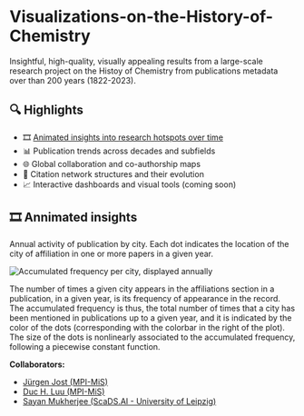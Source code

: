 # Visualizations-on-the-History-of-Chemistry
 Insightful, high-quality, visually appealing results from a large-scale research project on the Histoy of Chemistry from publications metadata over than 200 years (1822-2023).


## 🔍 Highlights

- 🎞️ [Animated insights into research hotspots over time](#annimated-insights)
- 📊 Publication trends across decades and subfields  
- 🌐 Global collaboration and co-authorship maps  
- 🔁 Citation network structures and their evolution  
- 📈 Interactive dashboards and visual tools (coming soon)

## 🎞️ Annimated insights 
Annual activity of publication by city. Each dot indicates the location of the city of affiliation in one or more papers in a given year. 

![Accumulated frequency per city, displayed annually](assets/maps-acc-maps_acc_freq_improved-200dpi_1413x524-2fps.gif)

The number of times a given city appears in the affiliations section in a publication, in a given year, is its frequency of appearance in the record. The accumulated frequency is thus, the total number of times that a city has been mentioned in publications up to a given year, and it is indicated by the color of the dots (corresponding with the colorbar in the right of the plot). The size of the dots is nonlinearly associated to the accumulated frequency, following a piecewise constant function.




 **Collaborators:** 
  - [Jürgen Jost (MPI-MiS)](https://de.wikipedia.org/wiki/J%C3%BCrgen_Jost)
  - [Duc H. Luu (MPI-MiS)](https://scholar.google.com/citations?user=GEt6qKUAAAAJ&hl=en)
  - [Sayan Mukherjee (ScaDS.AI - University of Leipzig)](https://www.humboldt-foundation.de/en/explore/newsroom/dossier-alexander-von-humboldt-professorship/sayan-mukherjee)

